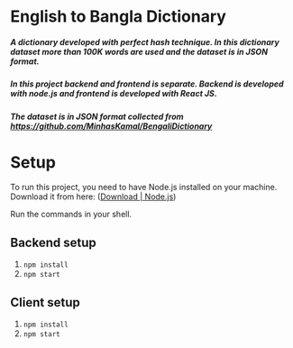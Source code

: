 # English to Bangla Dictionary

##### A dictionary developed with perfect hash technique. In this dictionary dataset more than 100K words are used and the dataset is in JSON format.

##### In this project backend and frontend is separate. Backend is developed with node.js and frontend is developed with React JS.

##### The dataset is in JSON format collected from https://github.com/MinhasKamal/BengaliDictionary

#  Setup

To run this project, you need to have Node.js installed on your machine.
Download it from here: ([Download | Node.js](https://nodejs.org/en/download/))

Run the commands in your shell.
## Backend setup

1. `npm install`
2. `npm start`

## Client setup

1. `npm install`
2. `npm start`

